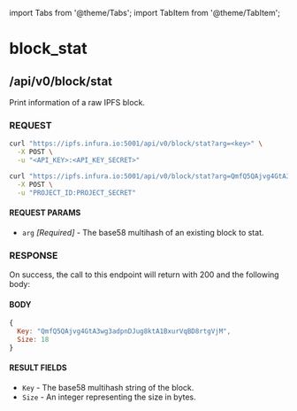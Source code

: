 import Tabs from '@theme/Tabs';
import TabItem from '@theme/TabItem';

# block_stat

## /api/v0/block/stat

Print information of a raw IPFS block.

### REQUEST

<Tabs>
  <TabItem value="Syntax" label="Syntax" default>

```bash
curl "https://ipfs.infura.io:5001/api/v0/block/stat?arg=<key>" \
  -X POST \
  -u "<API_KEY>:<API_KEY_SECRET>"
```

  </TabItem>
  <TabItem value="Example" label="Example" >

```bash
curl "https://ipfs.infura.io:5001/api/v0/block/stat?arg=QmfQ5QAjvg4GtA3wg3adpnDJug8ktA1BxurVqBD8rtgVjM" \
  -X POST \
  -u "PROJECT_ID:PROJECT_SECRET"
```

  </TabItem>
</Tabs>

#### REQUEST PARAMS

- `arg` _\[Required]_ - The base58 multihash of an existing block to stat.

### RESPONSE

On success, the call to this endpoint will return with 200 and the following body:

#### BODY

```js
{
  Key: "QmfQ5QAjvg4GtA3wg3adpnDJug8ktA1BxurVqBD8rtgVjM",
  Size: 18
}
```

#### RESULT FIELDS

- `Key` - The base58 multihash string of the block.
- `Size` - An integer representing the size in bytes.
